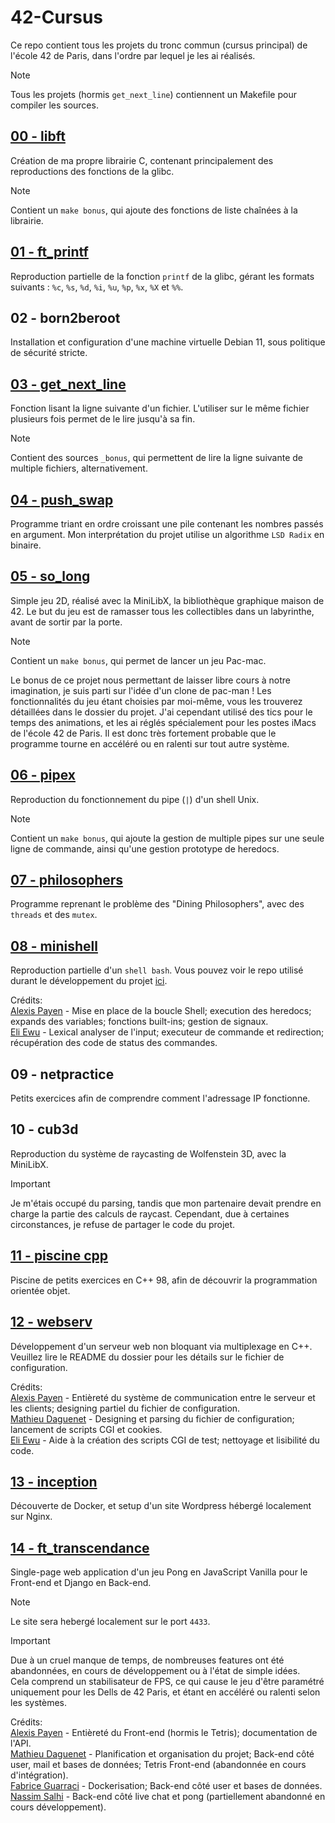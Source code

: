 # 42-Cursus

Ce repo contient tous les projets du tronc commun (cursus principal) de l'école 42 de Paris, dans l'ordre par lequel je les ai réalisés.

> [!NOTE]  
> Tous les projets (hormis ```get_next_line```) contiennent un Makefile pour compiler les sources.

## [00 - libft](https://github.com/Alexioos95/42-Cursus/tree/main/00_libft)

Création de ma propre librairie C, contenant principalement des reproductions des fonctions de la glibc.  

> [!NOTE]  
> Contient un ```make bonus```, qui ajoute des fonctions de liste chaînées à la librairie.

## [01 - ft_printf](https://github.com/Alexioos95/42-Cursus/tree/main/01_ft_printf)

Reproduction partielle de la fonction ```printf``` de la glibc, gérant les formats suivants : ```%c```, ```%s```, ```%d```, ```%i```, ```%u```, ```%p```, ```%x```, ```%X``` et ```%%```.

## 02 - born2beroot

Installation et configuration d'une machine virtuelle Debian 11, sous politique de sécurité stricte.  

## [03 - get_next_line](https://github.com/Alexioos95/42-Cursus/tree/main/03_get_next_line)

Fonction lisant la ligne suivante d'un fichier. L'utiliser sur le même fichier plusieurs fois permet de le lire jusqu'à sa fin.

> [!NOTE]  
> Contient des sources ```_bonus```, qui permettent de lire la ligne suivante de multiple fichiers, alternativement.

## [04 - push_swap](https://github.com/Alexioos95/42-Cursus/tree/main/04_push_swap)

Programme triant en ordre croissant une pile contenant les nombres passés en argument. Mon interprétation du projet utilise un algorithme ```LSD Radix``` en binaire.

## [05 - so_long](https://github.com/Alexioos95/42-Cursus/tree/main/05_so_long)

Simple jeu 2D, réalisé avec la MiniLibX, la bibliothèque graphique maison de 42. Le but du jeu est de ramasser tous les collectibles dans un labyrinthe, avant de sortir par la porte.

> [!NOTE]  
> Contient un ```make bonus```, qui permet de lancer un jeu Pac-mac.
>   
> Le bonus de ce projet nous permettant de laisser libre cours à notre imagination, je suis parti sur l'idée d'un clone de pac-man ! Les fonctionnalités du jeu étant choisies par moi-même, vous les trouverez détaillées dans le dossier du projet. J'ai cependant utilisé des tics pour le temps des animations, et les ai réglés spécialement pour les postes iMacs de l'école 42 de Paris. Il est donc très fortement probable que le programme tourne en accéléré ou en ralenti sur tout autre système.

## [06 - pipex](https://github.com/Alexioos95/42-Cursus/tree/main/06_pipex)

Reproduction du fonctionnement du pipe (```|```) d'un shell Unix.

> [!NOTE]  
> Contient un ```make bonus```, qui ajoute la gestion de multiple pipes sur une seule ligne de commande, ainsi qu'une gestion prototype de heredocs.

## [07 - philosophers](https://github.com/Alexioos95/42-Cursus/tree/main/07_philosophers)

Programme reprenant le problème des "Dining Philosophers", avec des ```threads``` et des ```mutex```.

## [08 - minishell](https://github.com/Alexioos95/42-Cursus/tree/main/08_minishell)

Reproduction partielle d'un ```shell bash```. Vous pouvez voir le repo utilisé durant le développement du projet [ici](https://github.com/Alexioos95/ms).

Crédits:  
[Alexis Payen](https://github.com/Alexioos95/) - Mise en place de la boucle Shell; execution des heredocs; expands des variables; fonctions built-ins; gestion de signaux.  
[Eli Ewu](https://github.com/Uweile) - Lexical analyser de l'input; executeur de commande et redirection; récupération des code de status des commandes.

## 09 - netpractice

Petits exercices afin de comprendre comment l'adressage IP fonctionne.

## 10 - cub3d

Reproduction du système de raycasting de Wolfenstein 3D, avec la MiniLibX.  

> [!IMPORTANT]  
> Je m'étais occupé du parsing, tandis que mon partenaire devait prendre en charge la partie des calculs de raycast.
> Cependant, due à certaines circonstances, je refuse de partager le code du projet.

## [11 - piscine cpp](https://github.com/Alexioos95/42-Cursus/tree/main/11_cpp)

Piscine de petits exercices en C++ 98, afin de découvrir la programmation orientée objet.

## [12 - webserv](https://github.com/Alexioos95/42-Cursus/tree/main/12_webserv)

Développement d'un serveur web non bloquant via multiplexage en C++.  
Veuillez lire le README du dossier pour les détails sur le fichier de configuration.

Crédits:  
[Alexis Payen](https://github.com/Alexioos95/) - Entièreté du système de communication entre le serveur et les clients; designing partiel du fichier de configuration.  
[Mathieu Daguenet](https://github.com/Daguenet-Mathieu) - Designing et parsing du fichier de configuration; lancement de scripts CGI et cookies.  
[Eli Ewu](https://github.com/Uweile) - Aide à la création des scripts CGI de test; nettoyage et lisibilité du code.

## [13 - inception](https://github.com/Alexioos95/42-Cursus/tree/main/13_inception)

Découverte de Docker, et setup d'un site Wordpress hébergé localement sur Nginx.

## [14 - ft_transcendance](https://github.com/Alexioos95/transcendance)

Single-page web application d'un jeu Pong en JavaScript Vanilla pour le Front-end et Django en Back-end.

> [!NOTE]  
> Le site sera hebergé localement sur le port ```4433```.  

> [!IMPORTANT]  
> Due à un cruel manque de temps, de nombreuses features ont été abandonnées, en cours de développement ou à l'état de simple idées.  
> Cela comprend un stabilisateur de FPS, ce qui cause le jeu d'être paramétré uniquement pour les Dells de 42 Paris, et étant en accéléré ou ralenti selon les systèmes.

Crédits:  
[Alexis Payen](https://github.com/Alexioos95/) - Entièreté du Front-end (hormis le Tetris); documentation de l'API.  
[Mathieu Daguenet](https://github.com/Daguenet-Mathieu) - Planification et organisation du projet; Back-end côté user, mail et bases de données; Tetris Front-end (abandonnée en cours d'intégration).  
[Fabrice Guarraci](https://github.com/djfg0) - Dockerisation; Back-end côté user et bases de données.  
[Nassim Salhi](https://github.com/Notte7692) - Back-end côté live chat et pong (partiellement abandonné en cours développement).
